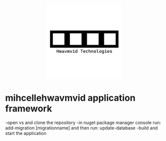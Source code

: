<div align="center">
	<img src="https://github.com/boredgirl/mihcellehwavmvid/blob/main/mihcelle_hwavmvid.png?raw=true" class="img-fluid" width="240" title="webassembly framework">
</div>

# mihcellehwavmvid application framework

-open vs and clone the repository
-in nuget package manager console run: add-migration [migrationname] and then run: update-database
-build and start the application

